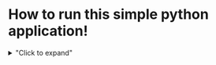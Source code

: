 # How to run this simple python application!

<details>
<summary>"Click to expand"</summary>
1. Install **Python 3** using this link https://www.python.org/downloads/,  
2. Install **pip3** - **sudo apt install python-pip**
  
</details>
